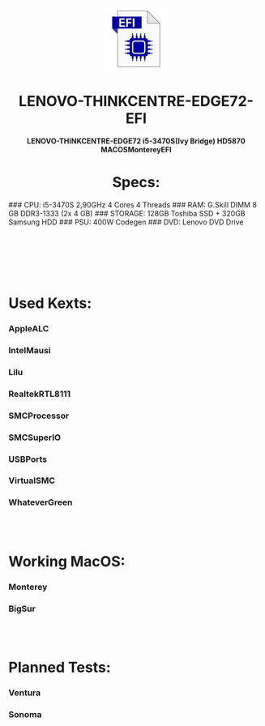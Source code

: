<p align="center">
  <img src="EFI.jpg">
</p>
<h1 align="center">LENOVO-THINKCENTRE-EDGE72-EFI</h1>
<p align="center">
  <b >LENOVO-THINKCENTRE-EDGE72   i5-3470S(Ivy Bridge)   HD5870    MACOSMontereyEFI</b>
  <h1 align="center">Specs:</h1>
  ### CPU: i5-3470S 2,90GHz 4 Cores 4 Threads
  ### RAM: G.Skill DIMM 8 GB DDR3-1333 (2x 4 GB)
  ### STORAGE: 128GB Toshiba SSD + 320GB Samsung HDD
  ### PSU: 400W Codegen
  ### DVD: Lenovo DVD Drive
</p>

<br></br>

<br></br>
# Used Kexts:
### AppleALC
### IntelMausi
### Lilu
### RealtekRTL8111
### SMCProcessor
### SMCSuperIO
### USBPorts
### VirtualSMC
### WhateverGreen

<br></br>

# Working MacOS:
### Monterey
### BigSur

<br></br>

# Planned Tests:
### Ventura
### Sonoma
